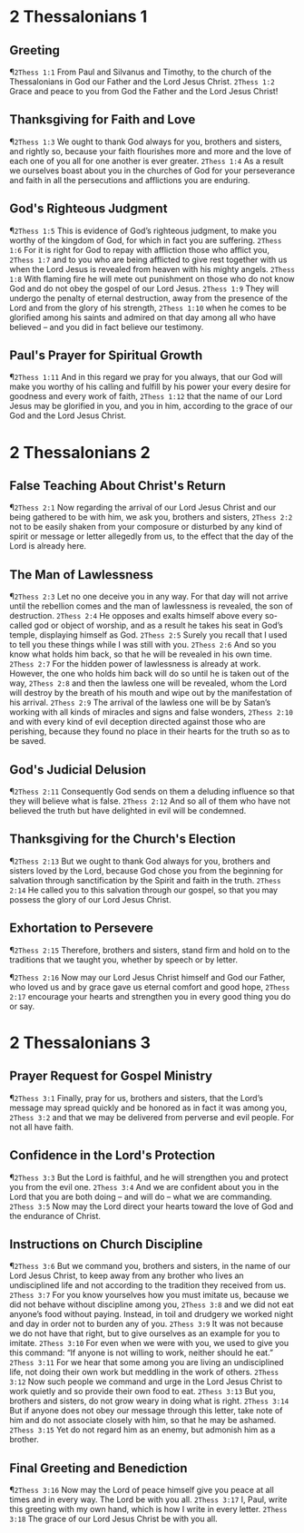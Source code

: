 # 2 Thessalonians 1

## Greeting
¶`2Thess 1:1` From Paul and Silvanus and Timothy, to the church of the Thessalonians in God our Father and the Lord Jesus Christ.
`2Thess 1:2` Grace and peace to you from God the Father and the Lord Jesus Christ!

## Thanksgiving for Faith and Love
¶`2Thess 1:3` We ought to thank God always for you, brothers and sisters, and rightly so, because your faith flourishes more and more and the love of each one of you all for one another is ever greater.
`2Thess 1:4` As a result we ourselves boast about you in the churches of God for your perseverance and faith in all the persecutions and afflictions you are enduring.

## God's Righteous Judgment
¶`2Thess 1:5` This is evidence of God’s righteous judgment, to make you worthy of the kingdom of God, for which in fact you are suffering.
`2Thess 1:6` For it is right for God to repay with affliction those who afflict you,
`2Thess 1:7` and to you who are being afflicted to give rest together with us when the Lord Jesus is revealed from heaven with his mighty angels.
`2Thess 1:8` With flaming fire he will mete out punishment on those who do not know God and do not obey the gospel of our Lord Jesus.
`2Thess 1:9` They will undergo the penalty of eternal destruction, away from the presence of the Lord and from the glory of his strength,
`2Thess 1:10` when he comes to be glorified among his saints and admired on that day among all who have believed – and you did in fact believe our testimony.

## Paul's Prayer for Spiritual Growth
¶`2Thess 1:11` And in this regard we pray for you always, that our God will make you worthy of his calling and fulfill by his power your every desire for goodness and every work of faith,
`2Thess 1:12` that the name of our Lord Jesus may be glorified in you, and you in him, according to the grace of our God and the Lord Jesus Christ.


# 2 Thessalonians 2

## False Teaching About Christ's Return
¶`2Thess 2:1` Now regarding the arrival of our Lord Jesus Christ and our being gathered to be with him, we ask you, brothers and sisters,
`2Thess 2:2` not to be easily shaken from your composure or disturbed by any kind of spirit or message or letter allegedly from us, to the effect that the day of the Lord is already here.

## The Man of Lawlessness
¶`2Thess 2:3` Let no one deceive you in any way. For that day will not arrive until the rebellion comes and the man of lawlessness is revealed, the son of destruction.
`2Thess 2:4` He opposes and exalts himself above every so-called god or object of worship, and as a result he takes his seat in God’s temple, displaying himself as God.
`2Thess 2:5` Surely you recall that I used to tell you these things while I was still with you.
`2Thess 2:6` And so you know what holds him back, so that he will be revealed in his own time.
`2Thess 2:7` For the hidden power of lawlessness is already at work. However, the one who holds him back will do so until he is taken out of the way,
`2Thess 2:8` and then the lawless one will be revealed, whom the Lord will destroy by the breath of his mouth and wipe out by the manifestation of his arrival.
`2Thess 2:9` The arrival of the lawless one will be by Satan’s working with all kinds of miracles and signs and false wonders,
`2Thess 2:10` and with every kind of evil deception directed against those who are perishing, because they found no place in their hearts for the truth so as to be saved.

## God's Judicial Delusion
¶`2Thess 2:11` Consequently God sends on them a deluding influence so that they will believe what is false.
`2Thess 2:12` And so all of them who have not believed the truth but have delighted in evil will be condemned.

## Thanksgiving for the Church's Election
¶`2Thess 2:13` But we ought to thank God always for you, brothers and sisters loved by the Lord, because God chose you from the beginning for salvation through sanctification by the Spirit and faith in the truth.
`2Thess 2:14` He called you to this salvation through our gospel, so that you may possess the glory of our Lord Jesus Christ.

## Exhortation to Persevere
¶`2Thess 2:15` Therefore, brothers and sisters, stand firm and hold on to the traditions that we taught you, whether by speech or by letter.

¶`2Thess 2:16` Now may our Lord Jesus Christ himself and God our Father, who loved us and by grace gave us eternal comfort and good hope,
`2Thess 2:17` encourage your hearts and strengthen you in every good thing you do or say.


# 2 Thessalonians 3

## Prayer Request for Gospel Ministry
¶`2Thess 3:1` Finally, pray for us, brothers and sisters, that the Lord’s message may spread quickly and be honored as in fact it was among you,
`2Thess 3:2` and that we may be delivered from perverse and evil people. For not all have faith.

## Confidence in the Lord's Protection
¶`2Thess 3:3` But the Lord is faithful, and he will strengthen you and protect you from the evil one.
`2Thess 3:4` And we are confident about you in the Lord that you are both doing – and will do – what we are commanding.
`2Thess 3:5` Now may the Lord direct your hearts toward the love of God and the endurance of Christ.

## Instructions on Church Discipline
¶`2Thess 3:6` But we command you, brothers and sisters, in the name of our Lord Jesus Christ, to keep away from any brother who lives an undisciplined life and not according to the tradition they received from us.
`2Thess 3:7` For you know yourselves how you must imitate us, because we did not behave without discipline among you,
`2Thess 3:8` and we did not eat anyone’s food without paying. Instead, in toil and drudgery we worked night and day in order not to burden any of you.
`2Thess 3:9` It was not because we do not have that right, but to give ourselves as an example for you to imitate.
`2Thess 3:10` For even when we were with you, we used to give you this command: “If anyone is not willing to work, neither should he eat.”
`2Thess 3:11` For we hear that some among you are living an undisciplined life, not doing their own work but meddling in the work of others.
`2Thess 3:12` Now such people we command and urge in the Lord Jesus Christ to work quietly and so provide their own food to eat.
`2Thess 3:13` But you, brothers and sisters, do not grow weary in doing what is right.
`2Thess 3:14` But if anyone does not obey our message through this letter, take note of him and do not associate closely with him, so that he may be ashamed.
`2Thess 3:15` Yet do not regard him as an enemy, but admonish him as a brother.

## Final Greeting and Benediction
¶`2Thess 3:16` Now may the Lord of peace himself give you peace at all times and in every way. The Lord be with you all.
`2Thess 3:17` I, Paul, write this greeting with my own hand, which is how I write in every letter.
`2Thess 3:18` The grace of our Lord Jesus Christ be with you all.
